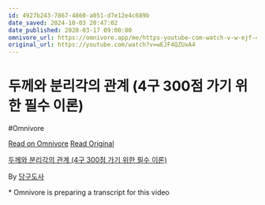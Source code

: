 ```yaml
---
id: 4927b243-7867-4860-a051-d7e12e4c689b
date_saved: 2024-10-03 20:47:02
date_published: 2020-03-17 09:00:00
omnivore_url: https://omnivore.app/me/https-youtube-com-watch-v-w-ejf-4-qz-ux-a-4-19252347591
original_url: https://youtube.com/watch?v=wEJF4QZUxA4
---
```


# 두께와 분리각의 관계 (4구 300점 가기 위한 필수 이론)
#Omnivore
 
[Read on Omnivore](https://omnivore.app/me/https-youtube-com-watch-v-w-ejf-4-qz-ux-a-4-19252347591)
[Read Original](https://youtube.com/watch?v=wEJF4QZUxA4)
 
[두께와 분리각의 관계 (4구 300점 가기 위한 필수 이론)](https://youtube.com/watch?v=wEJF4QZUxA4)

By [당구도사](https://www.youtube.com/@3clab)

\* Omnivore is preparing a transcript for this video